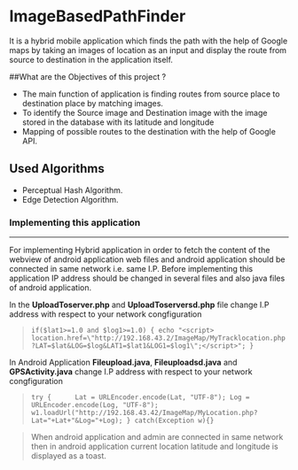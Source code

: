 # ImageBasedPathFinder
It is a hybrid mobile application which finds the path with the help of Google maps by taking an images of location as an input and display the route from source to destination in the application itself.

##What are the Objectives of this project ?

* The main function of application is finding routes from source place to destination place by matching images.
* To identify the Source image and Destination image with the image stored in the database with its latitude and
  longitude
* Mapping of possible routes to the destination with the help of Google API.

## Used Algorithms

* Perceptual Hash Algorithm.
* Edge Detection Algorithm.

### Implementing this application
----------------------------------

For implementing Hybrid application in order to fetch the content of the webview of android application web files and android application should be connected in same network i.e. same I.P. Before implementing this application IP address should be changed in several files and also java files of android application.

 In the **UploadToserver.php** and **UploadToserversd.php** file change I.P address with respect to your network congfiguration

 >``if($lat1>=1.0 and $log1>=1.0)
  {
	echo "<script> location.href=\"http://192.168.43.2/ImageMap/MyTracklocation.php?LAT=$lat&LOG=$log&LAT1=$lat1&LOG1=$log1\";</script>";
  }``

In Android Application **Fileupload.java**, **Fileuploadsd.java** and **GPSActivity.java** change I.P address with respect to your network congfiguration

>``try
 {	   
	Lat = URLEncoder.encode(Lat, "UTF-8");
	Log = URLEncoder.encode(Log, "UTF-8");			
	w1.loadUrl("http://192.168.43.42/ImageMap/MyLocation.php?Lat="+Lat+"&Log="+Log);
 }
 catch(Exception w){}``

 > When android application and admin are connected in same network then in android application current location
   latitude and longitude is displayed as a toast.
    